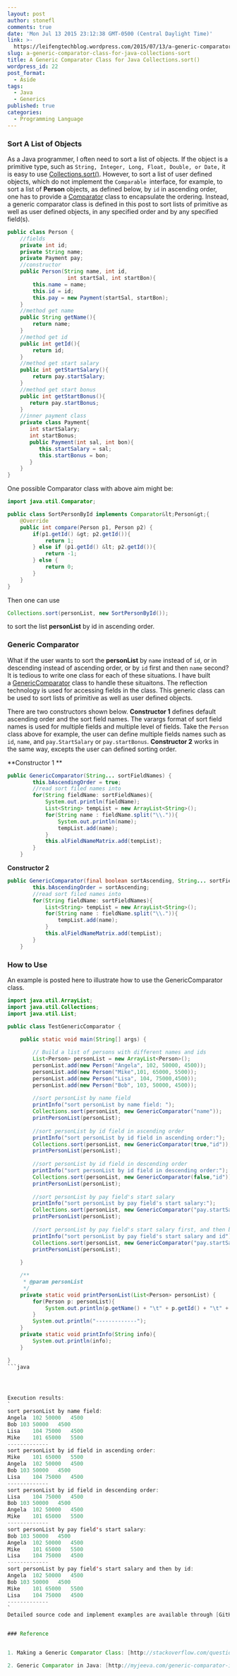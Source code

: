 ```yaml
---
layout: post
author: stonefl
comments: true
date: 'Mon Jul 13 2015 23:12:38 GMT-0500 (Central Daylight Time)'
link: >-
  https://leifengtechblog.wordpress.com/2015/07/13/a-generic-comparator-class-for-java-collections-sort/
slug: a-generic-comparator-class-for-java-collections-sort
title: A Generic Comparator Class for Java Collections.sort()
wordpress_id: 22
post_format:
  - Aside
tags:
  - Java
  - Generics
published: true
categories:
  - Programming Language
---
```


### Sort A List of Objects


As a Java programmer, I often need to sort a list of objects. If the object is a primitive type, such as `String, Integer, Long, Float, Double, or Date,` it is easy to use [Collections.sort()](https://docs.oracle.com/javase/tutorial/collections/interfaces/order.html). However, to sort a list of user defined objects, which do not implement the `Comparable `interface, for example, to sort a list of **Person** objects, as defined below, by `id` in ascending order, one has to provide a [Comparator](https://docs.oracle.com/javase/8/docs/api/java/util/Comparator.html) class to encapsulate the ordering. Instead, a generic comparator class is defined in this post to sort lists of primitive as well as user defined objects, in any specified order and by any specified field(s). 
<!--more-->


```java
public class Person {
    //fields
    private int id;
    private String name;
    private Payment pay;
    //constructor
    public Person(String name, int id,
                   int startSal, int startBon){
        this.name = name;
        this.id = id;
        this.pay = new Payment(startSal, startBon);
    }
    //method get name
    public String getName(){
        return name;
    }
    //method get id
    public int getId(){
        return id;
    }
    //method get start salary
    public int getStartSalary(){
        return pay.startSalary;
    }
    //method get start bonus
    public int getStartBonus(){
       return pay.startBonus;
    }
    //inner payment class
    private class Payment{
       int startSalary;
       int startBonus;
       public Payment(int sal, int bon){
          this.startSalary = sal;
          this.startBonus = bon;
       }
    }
}
```


One possible Comparator class with above aim might be:

```java
import java.util.Comparator;

public class SortPersonById implements Comparator&lt;Person&gt;{
	@Override
	public int compare(Person p1, Person p2) {
		if(p1.getId() &gt; p2.getId()){
			return 1;
		} else if (p1.getId() &lt; p2.getId()){
			return -1;
		} else {
			return 0;
		}
	}
}
```

Then one can use

```java
Collections.sort(personList, new SortPersonById()); 
```

to sort the list **personList** by id in ascending order.


### Generic Comparator

What if the user wants to sort the **personList** by `name` instead of `id`, or in descending instead of ascending order, or by `id` first and then `name` second? It is tedious to write one class for each of these situations. I have built a [GenericComparator](https://github.com/stonefl/GenericComparator) class to handle these situaitons. The reflection technology is used for accessing fields in the class. This generic class can be used to sort lists of primitive as well as user defined objects.


There are two constructors shown below. **Constructor 1** defines default ascending order and the sort field names. The varargs format of sort field names is used for multiple fields and multiple level of fields. Take the `Person` class above for example, the user can define multiple fields names such as `id`, `name`, and `pay.StartSalary` or `pay.startBonus`. **Constructor 2** works in the same way, excepts the user can defined sorting order.

**Constructor 1 **
```java
public GenericComparator(String... sortFieldNames) {
		this.bAscendingOrder = true;
		//read sort filed names into 
		for(String fieldName: sortFieldNames){
			System.out.println(fieldName);
			List<String> tempList = new ArrayList<String>();
			for(String name : fieldName.split("\\.")){
				System.out.println(name);
				tempList.add(name);
			}
			this.alFieldNameMatrix.add(tempList);
		}
	}
```

**Constructor 2**
```java
public GenericComparator(final boolean sortAscending, String... sortFieldNames) {
		this.bAscendingOrder = sortAscending;
		//read sort filed names into 
		for(String fieldName: sortFieldNames){
			List<String> tempList = new ArrayList<String>();
			for(String name : fieldName.split("\\.")){
				tempList.add(name);
			}
			this.alFieldNameMatrix.add(tempList);
		}
	}
```


### How to Use


An example is posted here to illustrate how to use the GenericComparator class.

```java
import java.util.ArrayList;
import java.util.Collections;
import java.util.List;

public class TestGenericComparator {
	
	public static void main(String[] args) {

		// Build a list of persons with different names and ids
		List<Person> personList = new ArrayList<Person>();
		personList.add(new Person("Angela", 102, 50000, 4500));
		personList.add(new Person("Mike",101, 65000, 5500));
		personList.add(new Person("Lisa", 104, 75000,4500));
		personList.add(new Person("Bob", 103, 50000, 4500));
		
		//sort personList by name field 
		printInfo("sort personList by name field: ");
		Collections.sort(personList, new GenericComparator("name"));
		printPersonList(personList);
		
		//sort personList by id field in ascending order
		printInfo("sort personList by id field in ascending order:");
		Collections.sort(personList, new GenericComparator(true,"id"));
		printPersonList(personList);
		
		//sort personList by id field in descending order
		printInfo("sort personList by id field in descending order:");
		Collections.sort(personList, new GenericComparator(false,"id"));
		printPersonList(personList);
		
		//sort personList by pay field's start salary
		printInfo("sort personList by pay field's start salary:");
		Collections.sort(personList, new GenericComparator("pay.startSalary"));
		printPersonList(personList);
		
		//sort personList by pay field's start salary first, and then by id
		printInfo("sort personList by pay field's start salary and id");
		Collections.sort(personList, new GenericComparator("pay.startSalary", "id"));
		printPersonList(personList);
		
	}

	/**
	 * @param personList
	 */
	private static void printPersonList(List<Person> personList) {
		for(Person p: personList){
			System.out.println(p.getName() + "\t" + p.getId() + "\t" + p.getStartSalary() + "\t" +p.getStartBonus());
		}
		System.out.println("-------------");
	}
	private static void printInfo(String info){
		System.out.println(info);
	}

}
```java




Execution results:
`
sort personList by name field: 
Angela	102	50000	4500
Bob	103	50000	4500
Lisa	104	75000	4500
Mike	101	65000	5500
-------------
sort personList by id field in ascending order:
Mike	101	65000	5500
Angela	102	50000	4500
Bob	103	50000	4500
Lisa	104	75000	4500
-------------
sort personList by id field in descending order:
Lisa	104	75000	4500
Bob	103	50000	4500
Angela	102	50000	4500
Mike	101	65000	5500
-------------
sort personList by pay field's start salary:
Bob	103	50000	4500
Angela	102	50000	4500
Mike	101	65000	5500
Lisa	104	75000	4500
-------------
sort personList by pay field's start salary and then by id: 
Angela	102	50000	4500
Bob	103	50000	4500
Mike	101	65000	5500
Lisa	104	75000	4500
-------------
`
Detailed source code and implement examples are available through [GitHub](https://github.com/stonefl/GenericComparator).


### Reference


1. Making a Generic Comparator Class: [http://stackoverflow.com/questions/15189949/making-a-generic-comparator-class](http://stackoverflow.com/questions/15189949/making-a-generic-comparator-class)

2. Generic Comparator in Java: [http://myjeeva.com/generic-comparator-in-java.html](http://myjeeva.com/generic-comparator-in-java.html)
